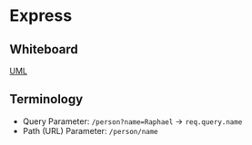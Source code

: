 
# Express

## Whiteboard

[UML]()

## Terminology

- Query Parameter: `/person?name=Raphael` -> `req.query.name`
- Path (URL) Parameter: `/person/name`

<!--
```js
app.get('/helloPath/:individual', (req, res, next) => {
  let {individual} = req.params
})
``` -->
